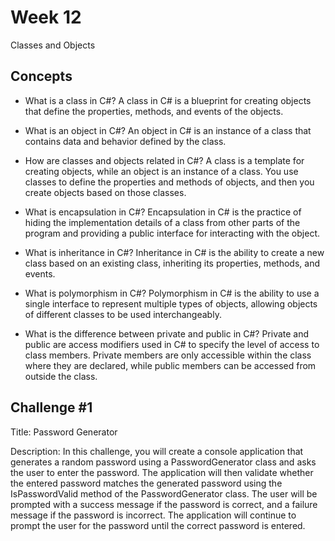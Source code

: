 # Week 12

Classes and Objects

## Concepts

- What is a class in C#?
A class in C# is a blueprint for creating objects that define the properties, methods, and events of the objects.

- What is an object in C#?
An object in C# is an instance of a class that contains data and behavior defined by the class.

- How are classes and objects related in C#?
A class is a template for creating objects, while an object is an instance of a class. You use classes to define the properties and methods of objects, and then you create objects based on those classes.

- What is encapsulation in C#?
Encapsulation in C# is the practice of hiding the implementation details of a class from other parts of the program and providing a public interface for interacting with the object.

- What is inheritance in C#?
Inheritance in C# is the ability to create a new class based on an existing class, inheriting its properties, methods, and events.

- What is polymorphism in C#?
Polymorphism in C# is the ability to use a single interface to represent multiple types of objects, allowing objects of different classes to be used interchangeably.

- What is the difference between private and public in C#?
Private and public are access modifiers used in C# to specify the level of access to class members. Private members are only accessible within the class where they are declared, while public members can be accessed from outside the class.

## Challenge #1

Title: Password Generator

Description: In this challenge, you will create a console application that generates a random password using a PasswordGenerator class and asks the user to enter the password. The application will then validate whether the entered password matches the generated password using the IsPasswordValid method of the PasswordGenerator class. The user will be prompted with a success message if the password is correct, and a failure message if the password is incorrect. The application will continue to prompt the user for the password until the correct password is entered.
